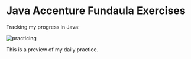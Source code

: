 # Java Accenture Fundaula Exercises
Tracking my progress in Java:

![practicing](https://user-images.githubusercontent.com/98929413/201726409-c4be6d51-bb12-4ce7-b7a6-79961e66f8f0.gif)

This is a preview of my daily practice.

